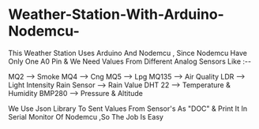 # Weather-Station-With-Arduino-Nodemcu-
This Weather Station Uses Arduino And Nodemcu , Since Nodemcu Have Only One A0 Pin & We Need Values From Different Analog Sensors Like :--

MQ2 --> Smoke
MQ4 --> Cng
MQ5 --> Lpg
MQ135 --> Air Quality
LDR --> Light Intensity
Rain Sensor --> Rain Value
DHT 22  --> Temperature & Humidity
BMP280  --> Pressure & Altitude

We Use Json Library To Sent Values From Sensor's As "DOC" & Print It In Serial Monitor Of Nodemcu ,So The Job Is Easy 
